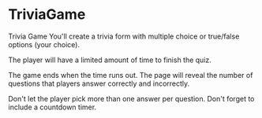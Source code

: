 # TriviaGame
Trivia Game
You'll create a trivia form with multiple choice or true/false options (your choice).

The player will have a limited amount of time to finish the quiz. 

The game ends when the time runs out. The page will reveal the number of questions that players answer correctly and incorrectly.

Don't let the player pick more than one answer per question.
Don't forget to include a countdown timer.
